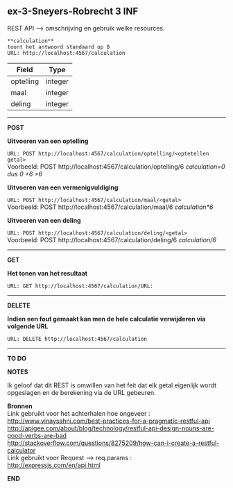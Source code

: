 ## ex-3-Sneyers-Robrecht 3 INF

REST API --> omschrijving en gebruik welke resources. 

`**calculation**`    
`toont het antwoord standaard op 0`          
`URL: http://localhost:4567/calculation`

| Field         | Type          |
| ------------- |:-------------:|
| optelling     | integer       |
| maal          | integer       |
| deling        | integer       |
***
**POST**    
      

**Uitvoeren van een optelling**    
     
`URL: POST http://localhost:4567/calculation/optelling/<optetellen getal>`      
Voorbeeld: POST http://localhost:4567/calculation/optelling/6 _calculation=0 dus 0 +6 =6_    
   
**Uitvoeren van een vermenigvuldiging**    
      
`URL: POST http://localhost:4567/calculation/maal/<getal>`   
Voorbeeld: POST http://localhost:4567/calculation/maal/6 _calculation*6_    
     
**Uitvoeren van een deling**    
       
`URL: POST http://localhost:4567/calculation/deling/<getal>`    
Voorbeeld: POST http://localhost:4567/calculation/deling/6 _calculation/6_    
    
***    
**GET**     
     
**Het tonen van het resultaat**
     
`URL: GET http://localhost:4567/calculation/URL:`      
    
***
      
**DELETE**    
     
**Indien een fout gemaakt kan men de hele calculatie verwijderen via volgende URL**
    
`URL: DELETE http://localhost:4567/calculation`    
    
****
    
**TO DO**
   
**NOTES**    
    
Ik geloof dat dit REST is omwillen van het feit dat elk getal eigenlijk wordt opgeslagen en de berekening via de URL gebeuren.    
     

**Bronnen**     
Link gebruikt voor het achterhalen hoe ongeveer : http://www.vinaysahni.com/best-practices-for-a-pragmatic-restful-api     
http://apigee.com/about/blog/technology/restful-api-design-nouns-are-good-verbs-are-bad      
http://stackoverflow.com/questions/8275209/how-can-i-create-a-restful-calculator      
Link gebruikt voor Request --> req.params : http://expressjs.com/en/api.html     
     
**END**

